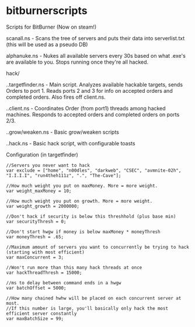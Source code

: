 # bitburnerscripts
Scripts for BitBurner (Now on steam!)

scanall.ns - Scans the tree of servers and puts their data into serverlist.txt (this will be used as a pseudo DB)

alphanuke.ns - Nukes all available servers every 30s based on what .exe's are available to you. Stops running once they're all hacked.

hack/

..targetfinder.ns - Main script. Analyzes available hackable targets, sends Orders to port 1. Reads ports 2 and 3 for info on accepted orders and completed orders. Also fires off client.ns.

..client.ns - Coordinates Order (from port1) threads among hacked machines. Responds to accepted orders and completed orders on ports 2/3.

..grow/weaken.ns - Basic grow/weaken scripts

..hack.ns - Basic hack script, with configurable toasts

Configuration (in targetfinder)

	//Servers you never want to hack
	var exclude = ["home", "n00dles", "darkweb", "CSEC", "avmnite-02h", "I.I.I.I", "run4theh111z", ".", "The-Cave"];
	
	//How much weight you put on maxMoney. More = more weight.
	var weight_maxMoney = 10;
	
	//How much weight you put on growth. More = more weight.
	var weight_growth = 2000000;
	
	//Don't hack if security is below this threshhold (plus base min)
	var securityThresh = 0; 
	
	//Don't start hwgw if money is below maxMoney * moneyThresh
	var moneyThresh = .65; 
	
	//Maximum amount of servers you want to concurrently be trying to hack (starting with most efficient)
	var maxConcurrent = 3; 
	
	//Won't run more than this many hack threads at once
	var hackThreadThresh = 15000; 
	
	//ms to delay between command ends in a hwgw
	var batchOffset = 5000;
	
	//How many chained hwhw will be placed on each concurrent server at most.
	//If this number is large, you'll basically only hack the most efficient server constantly
	var maxBatchSize = 99;